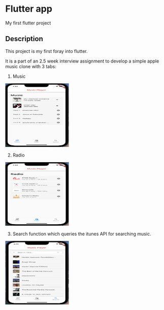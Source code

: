 # Flutter app

My first flutter project

## Description

This project is my first foray into flutter.

It is a part of an 2.5 week interview assignment to develop a simple apple music clone with 3 tabs:
1) Music

<img src="./assets/markdown/music.png" width="200" height="200" alt="Music UI screen" />

2) Radio

<img src="./assets/markdown/radio.png" width="200" height="200" alt="Radio UI screen" />


3) Search function which queries the itunes API for searching music.

<img src="./assets/markdown/search.png" width="200" height="200" alt="Search UI screen" />
